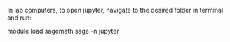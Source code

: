In lab computers, to open jupyter, navigate to the desired folder in terminal and run:

module load sagemath
sage -n jupyter
